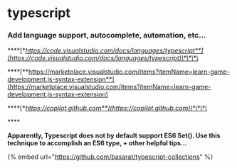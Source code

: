 # typescript

### **Add language support, autocomplete, automation, etc...**

\*\*\*\*[**https://code.visualstudio.com/docs/languages/typescript**](https://code.visualstudio.com/docs/languages/typescript)\*\*\*\*

\*\*\*\*[**https://marketplace.visualstudio.com/items?itemName=learn-game-development.js-syntax-extension**](https://marketplace.visualstudio.com/items?itemName=learn-game-development.js-syntax-extension)

\*\*\*\*[**https://copilot.github.com**](https://copilot.github.com)\*\*\*\*

\*\*\*\*

**Apparently, Typescript does not by default support ES6 Set\(\). Use this technique to accomplish an ES6 type, + other helpful tips...**

{% embed url="https://github.com/basarat/typescript-collections" %}





